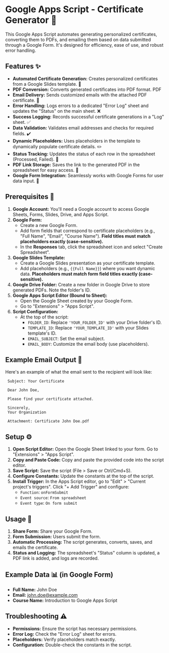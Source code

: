 # Google Apps Script - Certificate Generator 📜

This Google Apps Script automates generating personalized certificates, converting them to PDFs, and emailing them based on data submitted through a Google Form. It's designed for efficiency, ease of use, and robust error handling.

## Features ✨

* **Automated Certificate Generation:** Creates personalized certificates from a Google Slides template. 📄
* **PDF Conversion:** Converts generated certificates into PDF format. PDF
* **Email Delivery:** Sends customized emails with the attached PDF certificate. 📧
* **Error Handling:** Logs errors to a dedicated "Error Log" sheet and updates the "Status" on the main sheet. ❌
* **Success Logging:** Records successful certificate generations in a "Log" sheet. ✅
* **Data Validation:** Validates email addresses and checks for required fields. ✔️
* **Dynamic Placeholders:** Uses placeholders in the template to dynamically populate certificate details. ✏️
* **Status Tracking:** Updates the status of each row in the spreadsheet (Processed, Failed). 🔄
* **PDF Link Storage:** Saves the link to the generated PDF in the spreadsheet for easy access. 🔗
* **Google Form Integration:** Seamlessly works with Google Forms for user data input. 📝

## Prerequisites 📝

1. **Google Account:** You'll need a Google account to access Google Sheets, Forms, Slides, Drive, and Apps Script.
2. **Google Form:**
    * Create a new Google Form.
    * Add form fields that correspond to certificate placeholders (e.g., "Full Name", "Email", "Course Name"). **Field titles must match placeholders exactly (case-sensitive).**
    * In the **Responses** tab, click the spreadsheet icon and select "Create Spreadsheet".
3. **Google Slides Template:**
    * Create a Google Slides presentation as your certificate template.
    * Add placeholders (e.g., `{{Full Name}}`) where you want dynamic data.  **Placeholders must match form field titles exactly (case-sensitive).**
4. **Google Drive Folder:** Create a new folder in Google Drive to store generated PDFs. Note the folder's ID.
5. **Google Apps Script Editor (Bound to Sheet):**
    * Open the Google Sheet created by your Google Form.
    * Go to "Extensions" > "Apps Script".
6. **Script Configuration:**
    * At the top of the script:
        * `FOLDER_ID`: Replace `'YOUR_FOLDER_ID'` with your Drive folder's ID.
        * `TEMPLATE_ID`: Replace `'YOUR_TEMPLATE_ID'` with your Slides template's ID.
        * `EMAIL_SUBJECT`: Set the email subject.
        * `EMAIL_BODY`: Customize the email body (use placeholders).

## Example Email Output 📧

Here's an example of what the email sent to the recipient will look like:
   
     Subject: Your Certificate
   
     Dear John Doe,
   
     Please find your certificate attached.
   
     Sincerely,
     Your Organization

     Attachment: Certificate John Doe.pdf


## Setup ⚙️

1. **Open Script Editor:** Open the Google Sheet linked to your form. Go to "Extensions" > "Apps Script".
2. **Copy and Paste Code:** Copy and paste the provided code into the script editor.
3. **Save Script:** Save the script (File > Save or Ctrl/Cmd+S).
4. **Configure Constants:** Update the constants at the top of the script.
5. **Install Trigger:** In the Apps Script editor, go to "Edit" > "Current project's triggers". Click "+ Add Trigger" and configure:
    * `Function`: `onFormSubmit`
    * `Event source`: `From spreadsheet`
    * `Event type`: `On form submit`

## Usage 🚀

1. **Share Form:** Share your Google Form.
2. **Form Submission:** Users submit the form.
3. **Automatic Processing:** The script generates, converts, saves, and emails the certificate.
4. **Status and Logging:** The spreadsheet's "Status" column is updated, a PDF link is added, and logs are recorded.


## Example Data 📊 (in Google Form)

* **Full Name:** John Doe
* **Email:** john.doe@example.com
* **Course Name:** Introduction to Google Apps Script

## Troubleshooting ⚠️

* **Permissions:** Ensure the script has necessary permissions.
* **Error Log:** Check the "Error Log" sheet for errors.
* **Placeholders:** Verify placeholders match exactly.
* **Configuration:** Double-check the constants in the script.
